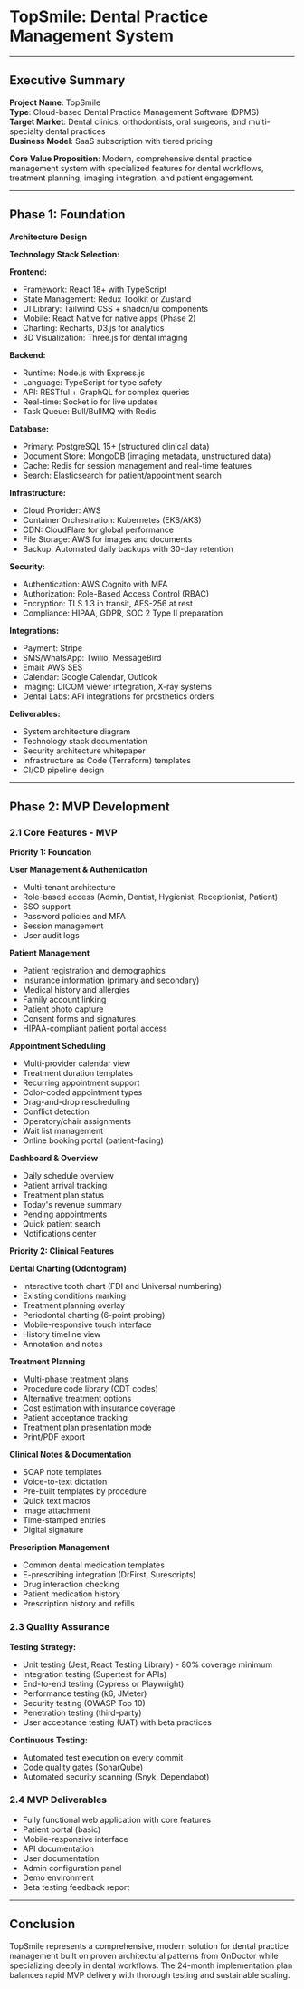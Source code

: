 # TopSmile: Dental Practice Management System

---

## Executive Summary

**Project Name**: TopSmile  
**Type**: Cloud-based Dental Practice Management Software (DPMS)  
**Target Market**: Dental clinics, orthodontists, oral surgeons, and multi-specialty dental practices  
**Business Model**: SaaS subscription with tiered pricing

**Core Value Proposition**: Modern, comprehensive dental practice management system with specialized features for dental workflows, treatment planning, imaging integration, and patient engagement.

---

## Phase 1: Foundation

**Architecture Design**

**Technology Stack Selection:**

**Frontend:**
- Framework: React 18+ with TypeScript
- State Management: Redux Toolkit or Zustand
- UI Library: Tailwind CSS + shadcn/ui components
- Mobile: React Native for native apps (Phase 2)
- Charting: Recharts, D3.js for analytics
- 3D Visualization: Three.js for dental imaging

**Backend:**
- Runtime: Node.js with Express.js
- Language: TypeScript for type safety
- API: RESTful + GraphQL for complex queries
- Real-time: Socket.io for live updates
- Task Queue: Bull/BullMQ with Redis

**Database:**
- Primary: PostgreSQL 15+ (structured clinical data)
- Document Store: MongoDB (imaging metadata, unstructured data)
- Cache: Redis for session management and real-time features
- Search: Elasticsearch for patient/appointment search

**Infrastructure:**
- Cloud Provider: AWS 
- Container Orchestration: Kubernetes (EKS/AKS)
- CDN: CloudFlare for global performance
- File Storage: AWS for images and documents
- Backup: Automated daily backups with 30-day retention

**Security:**
- Authentication: AWS Cognito with MFA
- Authorization: Role-Based Access Control (RBAC)
- Encryption: TLS 1.3 in transit, AES-256 at rest
- Compliance: HIPAA, GDPR, SOC 2 Type II preparation

**Integrations:**
- Payment: Stripe
- SMS/WhatsApp: Twilio, MessageBird
- Email: AWS SES
- Calendar: Google Calendar, Outlook
- Imaging: DICOM viewer integration, X-ray systems
- Dental Labs: API integrations for prosthetics orders

**Deliverables:**
- System architecture diagram
- Technology stack documentation
- Security architecture whitepaper
- Infrastructure as Code (Terraform) templates
- CI/CD pipeline design

---

## Phase 2: MVP Development 

### 2.1 Core Features - MVP

**Priority 1: Foundation**

**User Management & Authentication**
- Multi-tenant architecture
- Role-based access (Admin, Dentist, Hygienist, Receptionist, Patient)
- SSO support
- Password policies and MFA
- Session management
- User audit logs

**Patient Management**
- Patient registration and demographics
- Insurance information (primary and secondary)
- Medical history and allergies
- Family account linking
- Patient photo capture
- Consent forms and signatures
- HIPAA-compliant patient portal access

**Appointment Scheduling**
- Multi-provider calendar view
- Treatment duration templates
- Recurring appointment support
- Color-coded appointment types
- Drag-and-drop rescheduling
- Conflict detection
- Operatory/chair assignments
- Wait list management
- Online booking portal (patient-facing)

**Dashboard & Overview**
- Daily schedule overview
- Patient arrival tracking
- Treatment plan status
- Today's revenue summary
- Pending appointments
- Quick patient search
- Notifications center

**Priority 2: Clinical Features**

**Dental Charting (Odontogram)**
- Interactive tooth chart (FDI and Universal numbering)
- Existing conditions marking
- Treatment planning overlay
- Periodontal charting (6-point probing)
- Mobile-responsive touch interface
- History timeline view
- Annotation and notes

**Treatment Planning**
- Multi-phase treatment plans
- Procedure code library (CDT codes)
- Alternative treatment options
- Cost estimation with insurance coverage
- Patient acceptance tracking
- Treatment plan presentation mode
- Print/PDF export

**Clinical Notes & Documentation**
- SOAP note templates
- Voice-to-text dictation
- Pre-built templates by procedure
- Quick text macros
- Image attachment
- Time-stamped entries
- Digital signature

**Prescription Management**
- Common dental medication templates
- E-prescribing integration (DrFirst, Surescripts)
- Drug interaction checking
- Patient medication history
- Prescription history and refills


### 2.3 Quality Assurance

**Testing Strategy:**
- Unit testing (Jest, React Testing Library) - 80% coverage minimum
- Integration testing (Supertest for APIs)
- End-to-end testing (Cypress or Playwright)
- Performance testing (k6, JMeter)
- Security testing (OWASP Top 10)
- Penetration testing (third-party)
- User acceptance testing (UAT) with beta practices

**Continuous Testing:**
- Automated test execution on every commit
- Code quality gates (SonarQube)
- Automated security scanning (Snyk, Dependabot)

### 2.4 MVP Deliverables

- Fully functional web application with core features
- Patient portal (basic)
- Mobile-responsive interface
- API documentation
- User documentation
- Admin configuration panel
- Demo environment
- Beta testing feedback report

---


## Conclusion

TopSmile represents a comprehensive, modern solution for dental practice management built on proven architectural patterns from OnDoctor while specializing deeply in dental workflows. The 24-month implementation plan balances rapid MVP delivery with thorough testing and sustainable scaling.


